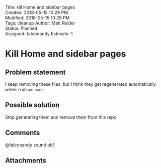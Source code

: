 Title: kill Home and sidebar pages  
Created: 2018-05-15 10:29 PM  
Modified: 2018-05-15 10:29 PM  
Tags: cleanup
Author: Matt Reider  
Status: Planned  
Assigned: falconandy
Estimate:  1 

# Kill Home and sidebar pages

## Problem statement

I keep removing these files, but I think they get regenerated automatically when I run `am sync`

## Possible solution

Stop generating them and remove them from this repo

## Comments

@falconandy sound ok?

## Attachments
